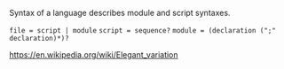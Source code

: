 Syntax of a language describes module and script syntaxes.

`file = script | module`
`script = sequence?`
`module = (declaration (";" declaration)*)?`

https://en.wikipedia.org/wiki/Elegant_variation